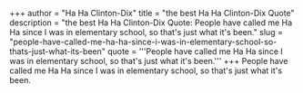 +++
author = "Ha Ha Clinton-Dix"
title = "the best Ha Ha Clinton-Dix Quote"
description = "the best Ha Ha Clinton-Dix Quote: People have called me Ha Ha since I was in elementary school, so that's just what it's been."
slug = "people-have-called-me-ha-ha-since-i-was-in-elementary-school-so-thats-just-what-its-been"
quote = '''People have called me Ha Ha since I was in elementary school, so that's just what it's been.'''
+++
People have called me Ha Ha since I was in elementary school, so that's just what it's been.
